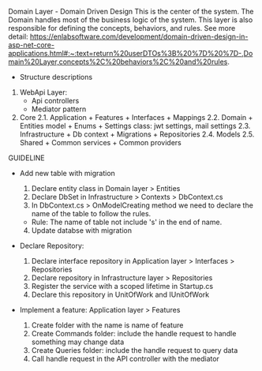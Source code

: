 
Domain Layer - Domain Driven Design
This is the center of the system. The Domain handles most of the business logic of the system. This layer is also responsible for defining the concepts, behaviors, and rules.
See more detail: https://enlabsoftware.com/development/domain-driven-design-in-asp-net-core-applications.html#:~:text=return%20userDTOs%3B%20%7D%20%7D-,Domain%20Layer,concepts%2C%20behaviors%2C%20and%20rules.

* Structure descriptions
1. WebApi Layer: 
	+ Api controllers
	+ Mediator pattern
2. Core
	2.1. Application
		+ Features
		+ Interfaces
		+ Mappings
	2.2. Domain
		+ Entities model
		+ Enums
		+ Settings class: jwt settings, mail settings
	2.3. Infrastructure
		+ Db context
		+ Migrations
		+ Repositories
	2.4. Models
	2.5. Shared
		+ Common services
		+ Common providers

GUIDELINE
* Add new table with migration
	1. Declare entity class in Domain layer > Entities
	2. Declare DbSet in Infrastructure > Contexts > DbContext.cs
	3. In DbContext.cs > OnModelCreating method we need to declare the name of the table to follow the rules.
	* Rule: The name of table not include 's' in the end of name.
	4. Update databse with migration

* Declare Repository:
	1. Declare interface repository in Application layer > Interfaces > Repositories
	2. Declare repository in Infrastructure layer > Repositories
	3. Register the service with a scoped lifetime in Startup.cs
	4. Declare this repository in UnitOfWork and IUnitOfWork

* Implement a feature: 
	Application layer > Features
	1. Create folder with the name is name of feature
	2. Create Commands folder: include the handle request to handle something may change data
	3. Create Queries folder: include the handle request to query data
	4. Call handle request in the API controller with the mediator
		
